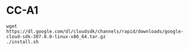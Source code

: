 # CC-A1
`wget https://dl.google.com/dl/cloudsdk/channels/rapid/downloads/google-cloud-sdk-307.0.0-linux-x86_64.tar.gz`
<br>
 `./install.sh`
